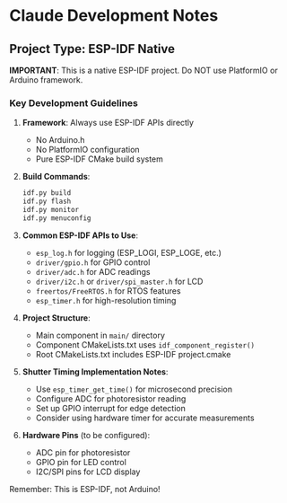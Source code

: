 # Claude Development Notes

## Project Type: ESP-IDF Native

**IMPORTANT**: This is a native ESP-IDF project. Do NOT use PlatformIO or Arduino framework.

### Key Development Guidelines

1. **Framework**: Always use ESP-IDF APIs directly
   - No Arduino.h
   - No PlatformIO configuration
   - Pure ESP-IDF CMake build system

2. **Build Commands**:
   ```bash
   idf.py build
   idf.py flash
   idf.py monitor
   idf.py menuconfig
   ```

3. **Common ESP-IDF APIs to Use**:
   - `esp_log.h` for logging (ESP_LOGI, ESP_LOGE, etc.)
   - `driver/gpio.h` for GPIO control
   - `driver/adc.h` for ADC readings
   - `driver/i2c.h` or `driver/spi_master.h` for LCD
   - `freertos/FreeRTOS.h` for RTOS features
   - `esp_timer.h` for high-resolution timing

4. **Project Structure**:
   - Main component in `main/` directory
   - Component CMakeLists.txt uses `idf_component_register()`
   - Root CMakeLists.txt includes ESP-IDF project.cmake

5. **Shutter Timing Implementation Notes**:
   - Use `esp_timer_get_time()` for microsecond precision
   - Configure ADC for photoresistor reading
   - Set up GPIO interrupt for edge detection
   - Consider using hardware timer for accurate measurements

6. **Hardware Pins** (to be configured):
   - ADC pin for photoresistor
   - GPIO pin for LED control
   - I2C/SPI pins for LCD display

Remember: This is ESP-IDF, not Arduino!